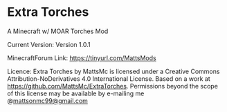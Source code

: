 Extra Torches
============

A Minecraft w/ MOAR Torches Mod

Current Version: Version 1.0.1

MinecraftForum Link: https://tinyurl.com/MattsMods

Licence:
Extra Torches by MattsMc is licensed under a Creative Commons Attribution-NoDerivatives 4.0 International License.
Based on a work at https://github.com/MattsMc/ExtraTorches.
Permissions beyond the scope of this license may be available by e-mailing me @mattsonmc99@gmail.com

